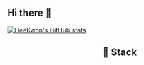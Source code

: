 ## Hi there 👋

[![HeeKwon's GitHub stats](https://github-readme-stats.vercel.app/api?username=HeeKwonCho&show_icons=true&theme=dark&count_private=true)](https://github.com/anuraghazra/github-readme-stats)

<h2 align="center"> 🎨 Stack <br> </p>
